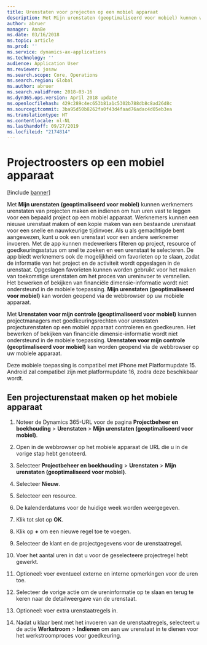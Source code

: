 ```yaml
---
title: Urenstaten voor projecten op een mobiel apparaat
description: Met Mijn urenstaten (geoptimaliseerd voor mobiel) kunnen werknemers urenstaten van projecten maken en indienen om hun uren vast te leggen voor een bepaald project op een mobiel apparaat.
author: abruer
manager: AnnBe
ms.date: 03/16/2018
ms.topic: article
ms.prod: ''
ms.service: dynamics-ax-applications
ms.technology: ''
audience: Application User
ms.reviewer: josaw
ms.search.scope: Core, Operations
ms.search.region: Global
ms.author: abruer
ms.search.validFrom: 2018-03-16
ms.dyn365.ops.version: April 2018 update
ms.openlocfilehash: 429c289c4ec653b81a1c5302b788db8c8ad26d8c
ms.sourcegitcommit: 3ba95d50b8262fa0f43d4faad76adac4d05eb3ea
ms.translationtype: HT
ms.contentlocale: nl-NL
ms.lasthandoff: 09/27/2019
ms.locfileid: "2174814"
---
```

# <a name="project-timesheets-on-a-mobile-device"></a>Projectroosters op een mobiel apparaat

[!include [banner](../includes/banner.md)]

Met **Mijn urenstaten (geoptimaliseerd voor mobiel)** kunnen werknemers urenstaten van projecten maken en indienen om hun uren vast te leggen voor een bepaald project op een mobiel apparaat. Werknemers kunnen een nieuwe urenstaat maken of een kopie maken van een bestaande urenstaat voor een snelle en nauwkeurige tijdinvoer. Als u als gemachtigde bent aangewezen, kunt u ook een urenstaat voor een andere werknemer invoeren. Met de app kunnen medewerkers filteren op project, resource of goedkeuringsstatus om snel te zoeken en een urenstaat te selecteren. De app biedt werknemers ook de mogelijkheid om favorieten op te slaan, zodat de informatie van het project en de activiteit wordt opgeslagen in de urenstaat. Opgeslagen favorieten kunnen worden gebruikt voor het maken van toekomstige urenstaten om het proces van ureninvoer te versnellen. Het bewerken of bekijken van financiële dimensie-informatie wordt niet ondersteund in de mobiele toepassing. **Mijn urenstaten (geoptimaliseerd voor mobiel)** kan worden geopend via de webbrowser op uw mobiele apparaat.

Met **Urenstaten voor mijn controle (geoptimaliseerd voor mobiel)** kunnen projectmanagers met goedkeuringsrechten voor urenstaten projecturenstaten op een mobiel apparaat controleren en goedkeuren. Het bewerken of bekijken van financiële dimensie-informatie wordt niet ondersteund in de mobiele toepassing. **Urenstaten voor mijn controle (geoptimaliseerd voor mobiel)** kan worden geopend via de webbrowser op uw mobiele apparaat.

Deze mobiele toepassing is compatibel met iPhone met Platformupdate 15.
Android zal compatibel zijn met platformupdate 16, zodra deze beschikbaar wordt.

## <a name="create-a-project-timesheet-on-your-mobile-device"></a>Een projecturenstaat maken op het mobiele apparaat

1.  Noteer de Dynamics 365-URL voor de pagina **Projectbeheer en boekhouding** \> **Urenstaten** \> **Mijn urenstaten (geoptimaliseerd voor mobiel)**.

2.  Open in de webbrowser op het mobiele apparaat de URL die u in de vorige stap hebt genoteerd.
 
3.  Selecteer **Projectbeheer en boekhouding** \> **Urenstaten** \> **Mijn urenstaten (geoptimaliseerd voor mobiel)**.

4.  Selecteer **Nieuw**.

5.  Selecteer een resource.

6.  De kalenderdatums voor de huidige week worden weergegeven.

7.  Klik tot slot op **OK**.

8.  Klik op **+** om een nieuwe regel toe te voegen.

9.  Selecteer de klant en de projectgegevens voor de urenstaatregel.

10. Voer het aantal uren in dat u voor de geselecteere projectregel hebt gewerkt.

11. Optioneel: voer eventueel externe en interne opmerkingen voor de uren toe.

12. Selecteer de vorige actie om de ureninformatie op te slaan en terug te keren naar de detailweergave van de urenstaat.

13. Optioneel: voer extra urenstaatregels in.

14. Nadat u klaar bent met het invoeren van de urenstaatregels, selecteert u de actie **Werkstroom** \> **Indienen** om aan uw urenstaat in te dienen voor het werkstroomproces voor goedkeuring.
